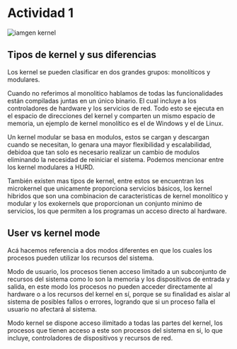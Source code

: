 # Actividad 1

<image src="/img/kernel.png" alt="iamgen kernel">

## Tipos de kernel y sus diferencias
Los kernel se pueden clasificar en dos grandes grupos: monolíticos y modulares.

Cuando no referimos al monolitico hablamos de todas las funcionalidades están compiladas juntas en un único binario. El cual incluye a los controladores de hardware y los servicios de red. Todo esto se ejecuta en el espacio de direcciones del kernel y comparten un mismo espacio de memoria, un ejemplo de kernel monolítico es el de Windows y el de Linux.

Un kernel modular se basa en modulos, estos se cargan y descargan cuando se necesitan, lo genara una mayor flexibilidad y escalabilidad, debidoa que tan solo es necesario realizar un cambio de modulos eliminando la necesidad de reiniciar el sistema. Podemos mencionar entre los kernel modulares a HURD.

También existen mas tipos de kernel, entre estos se encuentran los microkernel que unicamente proporciona servicios básicos, los kernel hibridos que son una combinacion de caracteristicas de kernel monolítico y modular y los exokernels que proporcionan un conjunto minimo de servicios, los que permiten a los programas un acceso directo al hardware.

## User vs kernel mode

Acá hacemos referencia a dos modos diferentes en que los cuales los procesos pueden utilizar los recursos del sistema.

Modo de usuario, los procesos tienen acceso limitado a un subconjunto de recursos del sistema como lo son la memoria y los dispositivos de entrada y salida, en este modo los procesos no pueden acceder directamente al hardware o a los recursos del kernel en sí, porque se su finalidad es aislar al sistema de posibles fallos o errores, logrando que si un proceso falla el usuario no afectará al sistema.

Modo kernel se dispone acceso ilimitado a todas las partes del kernel, los procesos que tienen acceso a este son procesos del sistema en si, lo que incluye, controladores de dispositivos y recursos de red.
